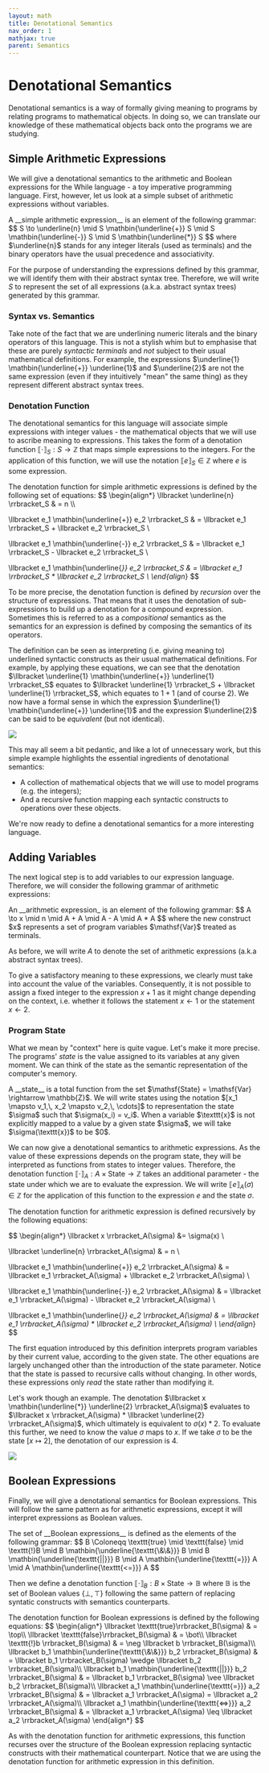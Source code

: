 ```yaml
---
layout: math
title: Denotational Semantics
nav_order: 1
mathjax: true
parent: Semantics
---
```


# Denotational Semantics

Denotational semantics is a way of formally giving meaning to programs by relating programs to mathematical objects.
In doing so, we can translate our knowledge of these mathematical objects back onto the programs we are studying.

## Simple Arithmetic Expressions

We will give a denotational semantics to the arithmetic and Boolean expressions for the While language - a toy imperative programming language.
First, however, let us look at a simple subset of arithmetic expressions without variables.

<div class="defn" markdown="1">
A __simple arithmetic expression__ is an element of the following grammar:
$$
  S \to \underline{n} \mid S \mathbin{\underline{+}} S \mid S \mathbin{\underline{-}} S \mid S \mathbin{\underline{*}} S
$$
where $\underline{n}$ stands for any integer literals (used as terminals) and the binary operators have the usual precedence and associativity.
</div>

For the purpose of understanding the expressions defined by this grammar, we will identify them with their abstract syntax tree.
Therefore, we will write $S$ to represent the set of all expressions (a.k.a. abstract syntax trees) generated by this grammar.

### Syntax vs. Semantics

Take note of the fact that we are underlining numeric literals and the binary operators of this language.
This is not a stylish whim but to emphasise that these are purely _syntactic terminals_ and _not_ subject to their usual mathematical definitions.
For example, the expressions $\underline{1} \mathbin{\underline{+}} \underline{1}$ and $\underline{2}$ are not the same expression (even if they intuitively "mean" the same thing) as they represent different abstract syntax trees.

### Denotation Function

The denotational semantics for this language will associate simple expressions with integer values - the mathematical objects that we will use to ascribe meaning to expressions. 
This takes the form of a denotation function $\llbracket \cdot \rrbracket_S : S \rightarrow \mathbb{Z}$ that maps simple expressions to the integers.
For the application of this function, we will use the notation $\llbracket e \rrbracket_S \in \mathbb{Z}$ where $e$ is some expression.

<div class="defn" markdown="1">
The denotation function for simple arithmetic expressions is defined by the following set of equations:
$$
\begin{align*}
  \llbracket \underline{n} \rrbracket_S & = n \\

  \llbracket e_1 \mathbin{\underline{+}} e_2 \rrbracket_S & = \llbracket e_1 \rrbracket_S + \llbracket e_2 \rrbracket_S \\

  \llbracket e_1 \mathbin{\underline{-}} e_2 \rrbracket_S & = \llbracket e_1 \rrbracket_S - \llbracket e_2 \rrbracket_S \\

  \llbracket e_1 \mathbin{\underline{*}} e_2 \rrbracket_S & = \llbracket e_1 \rrbracket_S *
  \llbracket e_2 \rrbracket_S \\
\end{align*}
$$
</div>

To be more precise, the denotation function is defined by _recursion_ over the structure of expressions.
That means that it uses the denotation of sub-expressions to build up a denotation for a compound expression.
Sometimes this is referred to as a _compositional_ semantics as the semantics for an expression is defined by composing the semantics of its operators.

The definition can be seen as interpreting (i.e. giving meaning to) underlined syntactic constructs as their usual mathematical definitions.
For example, by applying these equations, we can see that the denotation $\llbracket \underline{1} \mathbin{\underline{+}} \underline{1} \rrbracket_S$ equates to $\llbracket \underline{1} \rrbracket_S + \llbracket \underline{1} \rrbracket_S$, which equates to $1 + 1$ (and of course $2$).
We now have a formal sense in which the expression $\underline{1} \mathbin{\underline{+}} \underline{1}$ and the expression $\underline{2}$ can be said to be _equivalent_ (but not identical).

<img src="../assets/semantics/simple-denotation.png" style="max-width:300px"/>

This may all seem a bit pedantic, and like a lot of unnecessary work, but this simple example highlights the essential ingredients of denotational semantics:

* A collection of mathematical objects that we will use to model programs (e.g. the integers);
* And a recursive function mapping each syntactic constructs to operations over these objects. 

We're now ready to define a denotational semantics for a more interesting language.

## Adding Variables

The next logical step is to add variables to our expression language.
Therefore, we will consider the following grammar of arithmetic expressions:

<div class="defn" markdown="1">
An __arithmetic expression_ is an element of the following grammar:
$$
  A \to x \mid n \mid A + A \mid A - A \mid A * A
$$
where the new construct $x$ represents a set of program variables $\mathsf{Var}$ treated as terminals.
</div>

As before, we will write $A$ to denote the set of arithmetic expressions (a.k.a abstract syntax trees).

To give a satisfactory meaning to these expressions, we clearly must take into account the value of the variables.
Consequently, it is not possible to assign a fixed integer to the expression $x + 1$ as it might change depending on the context, i.e. whether it follows the statement $x \leftarrow 1$ or the statement $x \leftarrow 2$.

### Program State

What we mean by "context" here is quite vague.
Let's make it more precise.
The programs' _state_ is the value assigned to its variables at any given moment.
We can think of the state as the semantic representation of the computer's memory.

<div class="defn" markdown="1">
A __state__ is a total function from the set $\mathsf{State} = \mathsf{Var} \rightarrow \mathbb{Z}$.
We will write states using the notation $[x_1 \mapsto v_1,\, x_2 \mapsto v_2,\, \cdots]$ to representation the state $\sigma$ such that $\sigma(x_i) = v_i$.
When a variable $\texttt{x}$ is not explicitly mapped to a value by a given state $\sigma$, we will take $\sigma(\texttt{x})$ to be $0$.
</div>

We can now give a denotational semantics to arithmetic expressions.
As the value of these expressions depends on the program state, they will be interpreted as functions from states to integer values.
Therefore, the denotation function $\llbracket \cdot \rrbracket_A : A \times \mathsf{State} \rightarrow \mathbb{Z}$ takes an additional parameter - the state under which we are to evaluate the expression.
We will write $\llbracket e \rrbracket_A(\sigma) \in \mathbb{Z}$ for the application of this function to the expression $e$ and the state $\sigma$.

<div class="defn" markdown="1">
The denotation function for arithmetic expression is defined recursively by the following equations:

$$
\begin{align*}
  \llbracket x \rrbracket_A(\sigma) &= \sigma(x) \\

  \llbracket \underline{n} \rrbracket_A(\sigma) & = n \\

  \llbracket e_1 \mathbin{\underline{+}} e_2 \rrbracket_A(\sigma) & = \llbracket e_1 \rrbracket_A(\sigma) + \llbracket e_2 \rrbracket_A(\sigma) \\

  \llbracket e_1 \mathbin{\underline{-}} e_2 \rrbracket_A(\sigma) & = \llbracket e_1 \rrbracket_A(\sigma) - \llbracket e_2 \rrbracket_A(\sigma) \\

  \llbracket e_1 \mathbin{\underline{*}} e_2 \rrbracket_A(\sigma) & = \llbracket e_1 \rrbracket_A(\sigma) *
  \llbracket e_2 \rrbracket_A(\sigma) \\
\end{align*}
$$
</div>

The first equation introduced by this definition interprets program variables by their current value, according to the given state.
The other equations are largely unchanged other than the introduction of the state parameter.
Notice that the state is passed to recursive calls without changing.
In other words, these expressions only _read_ the state rather than modifying it.

Let's work though an example.
The denotation $\llbracket x \mathbin{\underline{*}} \underline{2} \rrbracket_A(\sigma)$ evaluates to $\llbracket x \rrbracket_A(\sigma) * \llbracket \underline{2} \rrbracket_A(\sigma)$, which ultimately is equivalent to $\sigma(x) * 2$.
To evaluate this further, we need to know the value $\sigma$ maps to $x$.
If we take $\sigma$ to be the state $[x \mapsto 2]$, the denotation of our expression is $4$.

<img src="../assets/semantics/state-denotation.png" style="max-width:300px"/>

## Boolean Expressions

Finally, we will give a denotational semantics for Boolean expressions.
This will follow the same pattern as for arithmetic expressions, except it will interpret expressions as Boolean values.

<div class="defn" markdown="1">
The set of __Boolean expressions__ is defined as the elements of the following grammar:
$$
  B \Coloneqq \texttt{true} \mid \texttt{false} \mid \texttt{!}B \mid B \mathbin{\underline{\texttt{\&\&}}} B \mid B \mathbin{\underline{\texttt{||}}} B \mid A \mathbin{\underline{\texttt{=}}} A \mid A \mathbin{\underline{\texttt{<=}}} A
$$
</div>

Then we define a denotation function $\llbracket \cdot \rrbracket_B : B \times \mathsf{State} \rightarrow \mathbb{B}$ where $\mathbb{B}$ is the set of Boolean values $\{ \bot,\, \top \}$ following the same pattern of replacing syntatic constructs with semantics counterparts.

<div class="defn" markdown="1">
The denotation function for Boolean expressions is defined by the following equations:
$$
\begin{align*}
  \llbracket \texttt{true}\rrbracket_B(\sigma) & = \top\\
  \llbracket \texttt{false}\rrbracket_B(\sigma) & = \bot\\
  \llbracket \texttt{!}b \rrbracket_B(\sigma) & = \neg \llbracket b \rrbracket_B(\sigma)\\
  \llbracket b_1 \mathbin{\underline{\texttt{\&\&}}} b_2 \rrbracket_B(\sigma) & = \llbracket b_1 \rrbracket_B(\sigma) \wedge \llbracket b_2 \rrbracket_B(\sigma)\\
  \llbracket b_1 \mathbin{\underline{\texttt{||}}} b_2 \rrbracket_B(\sigma) & = \llbracket b_1 \rrbracket_B(\sigma) \vee \llbracket b_2 \rrbracket_B(\sigma)\\
  \llbracket a_1 \mathbin{\underline{\texttt{=}}} a_2 \rrbracket_B(\sigma) & = \llbracket a_1 \rrbracket_A(\sigma) = \llbracket a_2 \rrbracket_A(\sigma)\\
  \llbracket a_1 \mathbin{\underline{\texttt{<=>}}} a_2 \rrbracket_B(\sigma) & = \llbracket a_1 \rrbracket_A(\sigma) \leq \llbracket a_2 \rrbracket_A(\sigma)
\end{align*}
$$
</div>

As with the denotation function for arithmetic expressions, this function recurses over the structure of the Boolean expression replacing syntactic constructs with their mathematical counterpart.
Notice that we are using the denotation function for arithmetic expression in this definition.